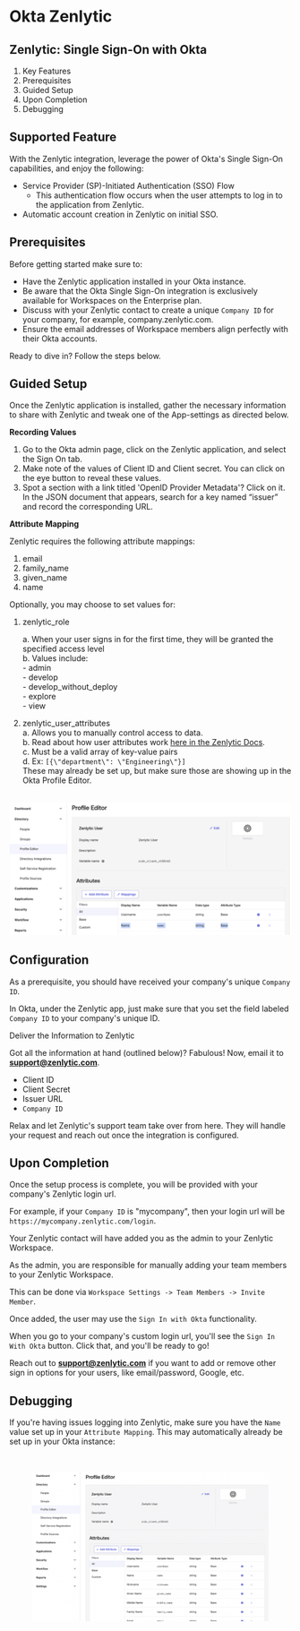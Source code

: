 # Okta Zenlytic

## Zenlytic: Single Sign-On with Okta

1. Key Features
2. Prerequisites
3. Guided Setup
4. Upon Completion
5. Debugging

## Supported Feature

With the Zenlytic integration, leverage the power of Okta's Single Sign-On capabilities, and enjoy the following:

* Service Provider (SP)-Initiated Authentication (SSO) Flow
  * This authentication flow occurs when the user attempts to log in to the application from Zenlytic.
* Automatic account creation in Zenlytic on initial SSO.

## Prerequisites

Before getting started make sure to:

* Have the Zenlytic application installed in your Okta instance.
* Be aware that the Okta Single Sign-On integration is exclusively available for Workspaces on the Enterprise plan.
* Discuss with your Zenlytic contact to create a unique `Company ID` for your company, for example, company.zenlytic.com.
* Ensure the email addresses of Workspace members align perfectly with their Okta accounts.

Ready to dive in? Follow the steps below.

## Guided Setup

Once the Zenlytic application is installed, gather the necessary information to share with Zenlytic and tweak one of the App-settings as directed below.

**Recording Values**

1. Go to the Okta admin page, click on the Zenlytic application, and select the Sign On tab.
2. Make note of the values of Client ID and Client secret. You can click on the eye button to reveal these values.
3. Spot a section with a link titled 'OpenID Provider Metadata'? Click on it. In the JSON document that appears, search for a key named “issuer” and record the corresponding URL.

**Attribute Mapping**

Zenlytic requires the following attribute mappings:

1. email
2. family\_name
3. given\_name
4. name

Optionally, you may choose to set values for:

1.  zenlytic\_role

    a. When your user signs in for the first time, they will be granted the specified access level\
    b. Values include:\
    \- admin\
    \- develop\
    \- develop\_without\_deploy\
    \- explore\
    \- view
2. zenlytic\_user\_attributes\
   a. Allows you to manually control access to data.\
   b. Read about how user attributes work [here in the Zenlytic Docs](../3_zenlytic_ui/user_attributes/).\
   c. Must be a valid array of key-value pairs\
   d. Ex: `[{\"department\": \"Engineering\"}]`\
   These may already be set up, but make sure those are showing up in the Okta Profile Editor.\
   ​

![Okta Profile Editor](../assets/8_authentication/okta_1.png)

## Configuration

As a prerequisite, you should have received your company's unique `Company ID`.

In Okta, under the Zenlytic app, just make sure that you set the field labeled `Company ID` to your company's unique ID.

Deliver the Information to Zenlytic

Got all the information at hand (outlined below)? Fabulous! Now, email it to [**support@zenlytic.com**](mailto:support@zenlytic.com).

* Client ID
* Client Secret
* Issuer URL
* `Company ID`

Relax and let Zenlytic's support team take over from here. They will handle your request and reach out once the integration is configured.

## Upon Completion

Once the setup process is complete, you will be provided with your company's Zenlytic login url.

For example, if your `Company ID` is "mycompany", then your login url will be `https://mycompany.zenlytic.com/login`.

Your Zenlytic contact will have added you as the admin to your Zenlytic Workspace.

As the admin, you are responsible for manually adding your team members to your Zenlytic Workspace.

This can be done via `Workspace Settings -> Team Members -> Invite Member`.

Once added, the user may use the `Sign In with Okta` functionality.

When you go to your company's custom login url, you'll see the `Sign In With Okta` button. Click that, and you'll be ready to go!

Reach out to [**support@zenlytic.com**](mailto:support@zenlytic.com) if you want to add or remove other sign in options for your users, like email/password, Google, etc.

## Debugging

If you're having issues logging into Zenlytic, make sure you have the `Name` value set up in your `Attribute Mapping`. This may automatically already be set up in your Okta instance:

​

<figure><img src="../assets/8_authentication/okta_2.png" alt=""><figcaption></figcaption></figure>
